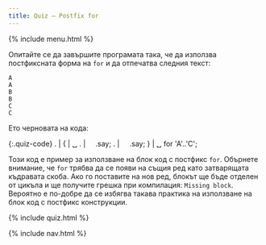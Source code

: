 ```yaml
---
title: Quiz — Postfix for
---
```


{% include menu.html %}

Опитайте се да завършите програмата така, че да използва постфиксната форма на `for` и да отпечатва следния текст:

    A
    A
    B
    B
    C
    C

Ето черновата на кода:

{:.quiz-code}
. |
{ | ␣ 
. | &nbsp;&nbsp;&nbsp;&nbsp;.say;
. | &nbsp;&nbsp;&nbsp;&nbsp;.say;
} | ␣ for &apos;A&apos;..&apos;C&apos;;

<div class="extended-explanation">Този код е пример за използване на блок код с постфикс <code>for</code>. Обърнете внимание, че <code>for</code> трябва да се появи на същия ред като затварящата къдравата скоба. Ако го поставите на нов ред, блокът ще бъде отделен от цикъла и ще получите грешка при компилация: <code>Missing block</code>. Вероятно е по-добре да се избягва такава практика на използване на блок код с постфикс конструкции.</div>

{% include quiz.html %}

{% include nav.html %}